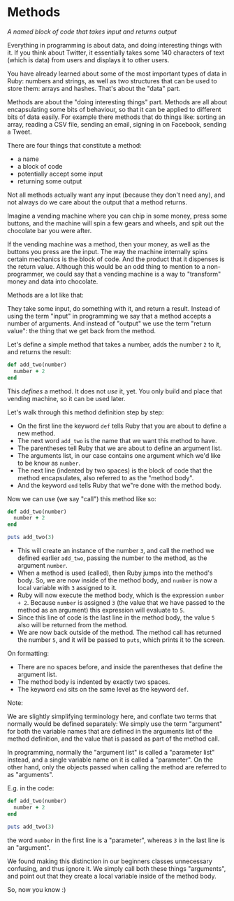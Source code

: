 # Methods

*A named block of code that takes input and returns output*

Everything in programming is about data, and doing interesting things with it.
If you think about Twitter, it essentially takes some 140 characters of text
(which is data) from users and displays it to other users.

You have already learned about some of the most important types of data in
Ruby: numbers and strings, as well as two structures that can be used to store
them: arrays and hashes. That's about the "data" part.

Methods are about the "doing interesting things" part. Methods are all about
encapsulating some bits of behaviour, so that it can be applied to different
bits of data easily. For example there methods that do things like: sorting an
array, reading a CSV file, sending an email, signing in on Facebook, sending
a Tweet.

There are four things that constitute a method:

* a name
* a block of code
* potentially accept some input
* returning some output

Not all methods actually want any input (because they don't need any), and not
always do we care about the output that a method returns.

Imagine a vending machine where you can chip in some money, press some buttons,
and the machine will spin a few gears and wheels, and spit out the chocolate
bar you were after.

If the vending machine was a method, then your money, as well as the buttons
you press are the input. The way the machine internally spins certain mechanics
is the block of code. And the product that it dispenses is the return value.
Although this would be an odd thing to mention to a non-programmer, we could
say that a vending machine is a way to "transform" money and data into
chocolate.

Methods are a lot like that:

They take some input, do something with it, and return a result. Instead of
using the term "input" in programming we say that a method accepts a number of
arguments. And instead of "output" we use the term "return value": the thing
that we get back from the method.

Let's define a simple method that takes a number, adds the number `2` to it,
and returns the result:

```ruby
def add_two(number)
  number + 2
end
```

This *defines* a method. It does not *use* it, yet. You only build and place
that vending machine, so it can be used later.

Let's walk through this method definition step by step:

* On the first line the keyword `def` tells Ruby that you are about to define a
  new method.
* The next word `add_two` is the name that we want this method to have.
* The parentheses tell Ruby that we are about to define an argument list.
* The arguments list, in our case contains one argument which we'd like to be
  know as `number`.
* The next line (indented by two spaces) is the block of code that the
  method encapsulates, also referred to as the "method body".
* And the keyword `end` tells Ruby that we"re done with the method body.

Now we can use (we say "call") this method like so:

```ruby
def add_two(number)
  number + 2
end

puts add_two(3)
```

* This will create an instance of the number `3`, and call the method we
  defined earlier `add_two`, passing the number to the method, as the argument
  `number`.
* When a method is used (called), then Ruby jumps into the method's body.
  So, we are now inside of the method body, and `number` is now a local
  variable with `3` assigned to it.
* Ruby will now execute the method body, which is the expression `number + 2`.
  Because `number` is assigned `3` (the value that we have passed to the method
  as an argument) this expression will evaluate to `5`.
* Since this line of code is the last line in the method body, the value `5`
  also will be returned from the method.
* We are now back outside of the method. The method call has returned the
  number `5`, and it will be passed to `puts`, which prints it to the screen.

On formatting:

* There are no spaces before, and inside the parentheses that define the
  argument list.
* The method body is indented by exactly two spaces.
* The keyword `end` sits on the same level as the keyword `def`.

Note:

We are slightly simplifying terminology here, and conflate two terms that
normally would be defined separately: We simply use the term "argument"
for both the variable names that are defined in the arguments list of the
method definition, and the value that is passed as part of the method call.

In programming, normally the "argument list" is called a "parameter list"
instead, and a single variable name on it is called a "parameter". On the
other hand, only the objects passed when calling the method are referred
to as "arguments".

E.g. in the code:

```ruby
def add_two(number)
  number + 2
end

puts add_two(3)
```

the word `number` in the first line is a "parameter", whereas `3` in the
last line is an "argument".

We found making this distinction in our beginners classes unnecessary
confusing, and thus ignore it. We simply call both these things "arguments",
and point out that they create a local variable inside of the method body.

So, now you know :)
